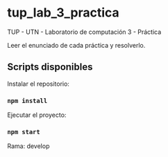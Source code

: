 # tup_lab_3_practica
TUP - UTN - Laboratorio de computación 3 - Práctica

Leer el enunciado de cada práctica y resolverlo.

## Scripts disponibles

Instalar el repositorio:

### `npm install`


Ejecutar el proyecto:

### `npm start`

Rama: develop